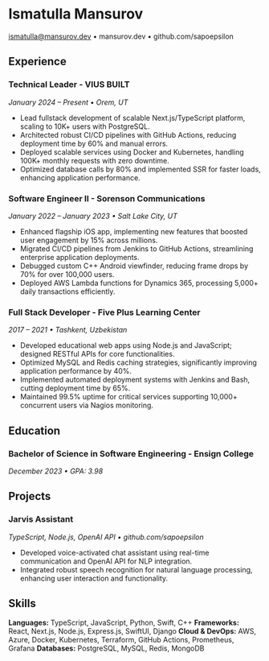 # Ismatulla Mansurov

ismatulla@mansurov.dev • mansurov.dev • github.com/sapoepsilon

## Experience

### Technical Leader - VIUS BUILT
*January 2024 – Present • Orem, UT*

- Lead fullstack development of scalable Next.js/TypeScript platform, scaling to 10K+ users with PostgreSQL.
- Architected robust CI/CD pipelines with GitHub Actions, reducing deployment time by 60% and manual errors.
- Deployed scalable services using Docker and Kubernetes, handling 100K+ monthly requests with zero downtime.
- Optimized database calls by 80% and implemented SSR for faster loads, enhancing application performance.

### Software Engineer II - Sorenson Communications
*January 2022 – January 2023 • Salt Lake City, UT*

- Enhanced flagship iOS app, implementing new features that boosted user engagement by 15% across millions.
- Migrated CI/CD pipelines from Jenkins to GitHub Actions, streamlining enterprise application deployments.
- Debugged custom C++ Android viewfinder, reducing frame drops by 70% for over 100,000 users.
- Deployed AWS Lambda functions for Dynamics 365, processing 5,000+ daily transactions efficiently.

### Full Stack Developer - Five Plus Learning Center
*2017 – 2021 • Tashkent, Uzbekistan*

- Developed educational web apps using Node.js and JavaScript; designed RESTful APIs for core functionalities.
- Optimized MySQL and Redis caching strategies, significantly improving application performance by 40%.
- Implemented automated deployment systems with Jenkins and Bash, cutting deployment time by 65%.
- Maintained 99.5% uptime for critical services supporting 10,000+ concurrent users via Nagios monitoring.

## Education

### Bachelor of Science in Software Engineering - Ensign College
*December 2023 • GPA: 3.98*

## Projects

### Jarvis Assistant
*TypeScript, Node.js, OpenAI API • github.com/sapoepsilon*

- Developed voice-activated chat assistant using real-time communication and OpenAI API for NLP integration.
- Integrated robust speech recognition for natural language processing, enhancing user interaction and functionality.

## Skills

**Languages:** TypeScript, JavaScript, Python, Swift, C++
**Frameworks:** React, Next.js, Node.js, Express.js, SwiftUI, Django
**Cloud & DevOps:** AWS, Azure, Docker, Kubernetes, Terraform, GitHub Actions, Prometheus, Grafana
**Databases:** PostgreSQL, MySQL, Redis, MongoDB